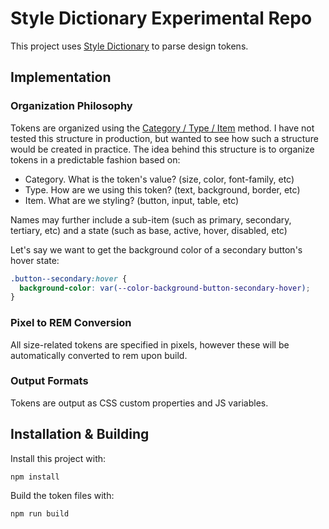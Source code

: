 # Style Dictionary Experimental Repo

This project uses
[Style Dictionary](https://amzn.github.io/style-dictionary/#/)
to parse design tokens.

## Implementation

### Organization Philosophy

Tokens are organized using the
[Category / Type / Item](https://amzn.github.io/style-dictionary/#/tokens?id=design-token-structure)
method. I have not tested this structure in production, but wanted to
see how such a structure would be created in practice. The idea
behind this structure is to organize tokens in a predictable fashion based on:

- Category. What is the token's value? (size, color, font-family, etc)
- Type. How are we using this token? (text, background, border, etc)
- Item. What are we styling? (button, input, table, etc)

Names may further include a sub-item (such as primary, secondary, tertiary, etc)
and a state (such as base, active, hover, disabled, etc)

Let's say we want to get the background color of a secondary button's hover state:

```css
.button--secondary:hover {
  background-color: var(--color-background-button-secondary-hover);
}
```

### Pixel to REM Conversion

All size-related tokens are specified in pixels, however these will
be automatically converted to rem upon build.

### Output Formats

Tokens are output as CSS custom properties and JS variables.

## Installation & Building

Install this project with:

```shell
npm install
```

Build the token files with:

```shell
npm run build
```
